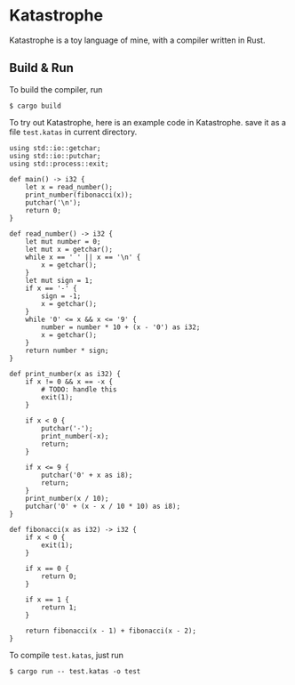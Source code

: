 # Katastrophe

Katastrophe is a toy language of mine, with a compiler written in Rust.

## Build & Run

To build the compiler, run
```shell
$ cargo build
```

To try out Katastrophe, here is an example code in Katastrophe. save it as a file `test.katas` in current directory.
```
using std::io::getchar;
using std::io::putchar;
using std::process::exit;

def main() -> i32 {
    let x = read_number();
    print_number(fibonacci(x));
    putchar('\n');
    return 0;
}

def read_number() -> i32 {
    let mut number = 0;
    let mut x = getchar();
    while x == ' ' || x == '\n' {
        x = getchar();
    }
    let mut sign = 1;
    if x == '-' {
        sign = -1;
        x = getchar();
    }
    while '0' <= x && x <= '9' {
        number = number * 10 + (x - '0') as i32;
        x = getchar();
    }
    return number * sign;
}

def print_number(x as i32) {
    if x != 0 && x == -x {
        # TODO: handle this
        exit(1);
    }

    if x < 0 {
        putchar('-');
        print_number(-x);
        return;
    }

    if x <= 9 {
        putchar('0' + x as i8);
        return;
    }
    print_number(x / 10);
    putchar('0' + (x - x / 10 * 10) as i8);
}

def fibonacci(x as i32) -> i32 {
    if x < 0 {
        exit(1);
    }

    if x == 0 {
        return 0;
    }

    if x == 1 {
        return 1;
    }

    return fibonacci(x - 1) + fibonacci(x - 2);
}

```

To compile `test.katas`, just run
```shell
$ cargo run -- test.katas -o test
```
